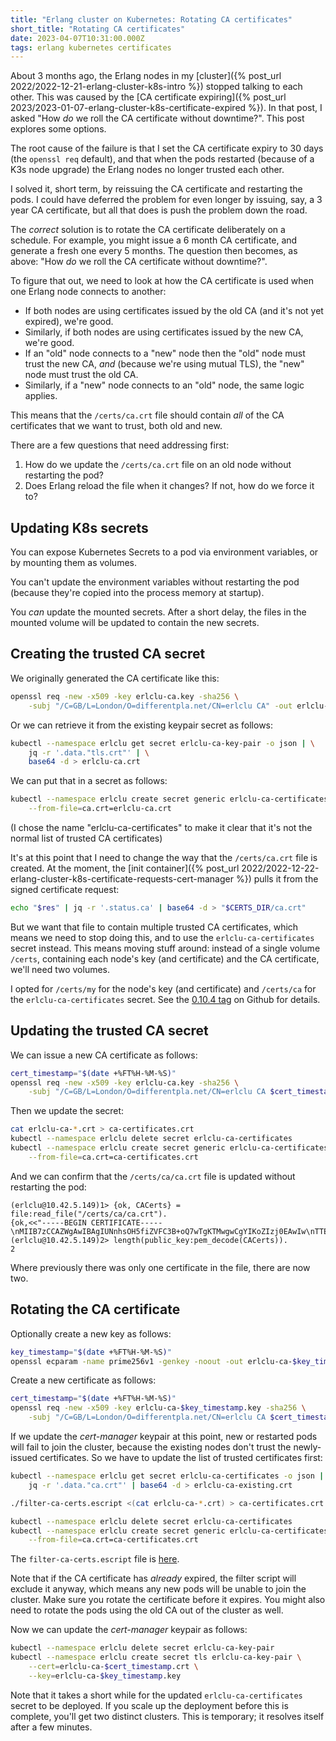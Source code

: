 ```yaml
---
title: "Erlang cluster on Kubernetes: Rotating CA certificates"
short_title: "Rotating CA certificates"
date: 2023-04-07T10:31:00.000Z
tags: erlang kubernetes certificates
---
```


About 3 months ago, the Erlang nodes in my [cluster]({% post_url 2022/2022-12-21-erlang-cluster-k8s-intro %}) stopped
talking to each other. This was caused by the [CA certificate expiring]({% post_url
2023/2023-01-07-erlang-cluster-k8s-certificate-expired %}). In that post, I asked "How _do_ we roll the CA certificate
without downtime?". This post explores some options.

The root cause of the failure is that I set the CA certificate expiry to 30 days (the `openssl req` default), and that
when the pods restarted (because of a K3s node upgrade) the Erlang nodes no longer trusted each other.

I solved it, short term, by reissuing the CA certificate and restarting the pods. I could have deferred the problem for
even longer by issuing, say, a 3 year CA certificate, but all that does is push the problem down the road.

The _correct_ solution is to rotate the CA certificate deliberately on a schedule. For example, you might issue a 6
month CA certificate, and generate a fresh one every 5 months. The question then becomes, as above: "How _do_ we roll
the CA certificate without downtime?".

To figure that out, we need to look at how the CA certificate is used when one Erlang node connects to another:

- If both nodes are using certificates issued by the old CA (and it's not yet expired), we're good.
- Similarly, if both nodes are using certificates issued by the new CA, we're good.
- If an "old" node connects to a "new" node then the "old" node must trust the new CA, _and_ (because we're using mutual
  TLS), the "new" node must trust the old CA.
- Similarly, if a "new" node connects to an "old" node, the same logic applies.

This means that the `/certs/ca.crt` file should contain _all_ of the CA certificates that we want to trust, both old and
new.

There are a few questions that need addressing first:

1. How do we update the `/certs/ca.crt` file on an old node without restarting the pod?
2. Does Erlang reload the file when it changes? If not, how do we force it to?

## Updating K8s secrets

You can expose Kubernetes Secrets to a pod via environment variables, or by mounting them as volumes.

You can't update the environment variables without restarting the pod (because they're copied into the process memory at
startup).

You _can_ update the mounted secrets. After a short delay, the files in the mounted volume will be updated to contain
the new secrets.

## Creating the trusted CA secret

We originally generated the CA certificate like this:

```sh
openssl req -new -x509 -key erlclu-ca.key -sha256 \
    -subj "/C=GB/L=London/O=differentpla.net/CN=erlclu CA" -out erlclu-ca.crt
```

Or we can retrieve it from the existing keypair secret as follows:

```sh
kubectl --namespace erlclu get secret erlclu-ca-key-pair -o json | \
    jq -r '.data."tls.crt"' | \
    base64 -d > erlclu-ca.crt
```

We can put that in a secret as follows:

```sh
kubectl --namespace erlclu create secret generic erlclu-ca-certificates \
    --from-file=ca.crt=erlclu-ca.crt
```

(I chose the name "erlclu-ca-certificates" to make it clear that it's not the normal list of trusted CA certificates)

It's at this point that I need to change the way that the `/certs/ca.crt` file is created. At the moment, the [init
container]({% post_url 2022/2022-12-22-erlang-cluster-k8s-certificate-requests-cert-manager %}) pulls it from the signed
certificate request:

```sh
echo "$res" | jq -r '.status.ca' | base64 -d > "$CERTS_DIR/ca.crt"
```

But we want that file to contain multiple trusted CA certificates, which means we need to stop doing this, and to use
the `erlclu-ca-certificates` secret instead. This means moving stuff around: instead of a single volume `/certs`,
containing each node's key (and certificate) and the CA certificate, we'll need two volumes.

I opted for `/certs/my` for the node's key (and certificate) and `/certs/ca` for the `erlclu-ca-certificates` secret.
See the [0.10.4 tag](https://github.com/rlipscombe/erlang-cluster/tree/0.10.4) on Github for details.

## Updating the trusted CA secret

We can issue a new CA certificate as follows:

```sh
cert_timestamp="$(date +%FT%H-%M-%S)"
openssl req -new -x509 -key erlclu-ca.key -sha256 \
    -subj "/C=GB/L=London/O=differentpla.net/CN=erlclu CA $cert_timestamp" -out "erlclu-ca-$cert_timestamp.crt"
```

Then we update the secret:

```sh
cat erlclu-ca-*.crt > ca-certificates.crt
kubectl --namespace erlclu delete secret erlclu-ca-certificates
kubectl --namespace erlclu create secret generic erlclu-ca-certificates \
    --from-file=ca.crt=ca-certificates.crt
```

And we can confirm that the `/certs/ca/ca.crt` file is updated without restarting the pod:

```
(erlclu@10.42.5.149)1> {ok, CACerts} = file:read_file("/certs/ca/ca.crt").
{ok,<<"-----BEGIN CERTIFICATE-----\nMIIB7zCCAZWgAwIBAgIUNnhsOH5fiZVFC3B+oQ7wTgKTMwgwCgYIKoZIzj0EAwIw\nTTELMAkGA1UEBhM"...>>}
(erlclu@10.42.5.149)2> length(public_key:pem_decode(CACerts)).
2
```

Where previously there was only one certificate in the file, there are now two.

## Rotating the CA certificate

Optionally create a new key as follows:

```sh
key_timestamp="$(date +%FT%H-%M-%S)"
openssl ecparam -name prime256v1 -genkey -noout -out erlclu-ca-$key_timestamp.key
```

Create a new certificate as follows:

```sh
cert_timestamp="$(date +%FT%H-%M-%S)"
openssl req -new -x509 -key erlclu-ca-$key_timestamp.key -sha256 \
    -subj "/C=GB/L=London/O=differentpla.net/CN=erlclu CA $cert_timestamp" -out "erlclu-ca-$cert_timestamp.crt"
```

If we update the _cert-manager_ keypair at this point, new or restarted pods will fail to join the cluster, because the
existing nodes don't trust the newly-issued certificates. So we have to update the list of trusted certificates first:

```sh
kubectl --namespace erlclu get secret erlclu-ca-certificates -o json | \
    jq -r '.data."ca.crt"' | base64 -d > erlclu-ca-existing.crt

./filter-ca-certs.escript <(cat erlclu-ca-*.crt) > ca-certificates.crt

kubectl --namespace erlclu delete secret erlclu-ca-certificates
kubectl --namespace erlclu create secret generic erlclu-ca-certificates \
    --from-file=ca.crt=ca-certificates.crt
```

The `filter-ca-certs.escript` file is [here](https://github.com/rlipscombe/erlang-cluster/blob/main/certs/filter-ca-certs.escript).

Note that if the CA certificate has _already_ expired, the filter script will exclude it anyway, which means any new
pods will be unable to join the cluster. Make sure you rotate the certificate before it expires. You might also need to
rotate the pods using the old CA out of the cluster as well.

Now we can update the _cert-manager_ keypair as follows:

```sh
kubectl --namespace erlclu delete secret erlclu-ca-key-pair
kubectl --namespace erlclu create secret tls erlclu-ca-key-pair \
    --cert=erlclu-ca-$cert_timestamp.crt \
    --key=erlclu-ca-$key_timestamp.key
```

Note that it takes a short while for the updated `erlclu-ca-certificates` secret to be deployed. If you scale up the
deployment before this is complete, you'll get two distinct clusters. This is temporary; it resolves itself after a few
minutes.
